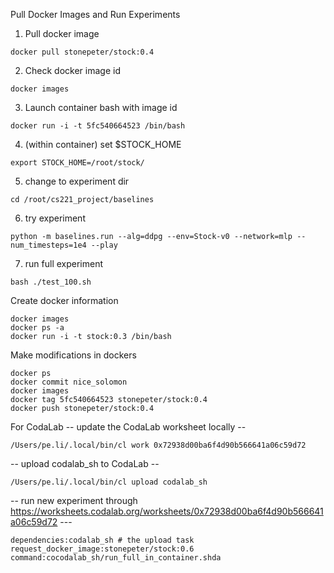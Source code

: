 
Pull Docker Images and Run Experiments
1. Pull docker image
```
docker pull stonepeter/stock:0.4
```
2. Check docker image id
```
docker images
```
3. Launch container bash with image id
```
docker run -i -t 5fc540664523 /bin/bash
```
4. (within container) set $STOCK_HOME
```
export STOCK_HOME=/root/stock/
```
5. change to experiment dir
```
cd /root/cs221_project/baselines
```
6. try experiment
```
python -m baselines.run --alg=ddpg --env=Stock-v0 --network=mlp --num_timesteps=1e4 --play
```
7. run full experiment
```
bash ./test_100.sh
```

Create docker information
```
docker images
docker ps -a
docker run -i -t stock:0.3 /bin/bash
```
Make modifications in dockers
```
docker ps
docker commit nice_solomon
docker images
docker tag 5fc540664523 stonepeter/stock:0.4
docker push stonepeter/stock:0.4
```

For CodaLab
-- update the CodaLab worksheet locally --
```
/Users/pe.li/.local/bin/cl work 0x72938d00ba6f4d90b566641a06c59d72
```
-- upload codalab_sh to CodaLab --
```
/Users/pe.li/.local/bin/cl upload codalab_sh
```
-- run new experiment through https://worksheets.codalab.org/worksheets/0x72938d00ba6f4d90b566641a06c59d72 ---
```
dependencies:codalab_sh # the upload task
request_docker_image:stonepeter/stock:0.6
command:cocodalab_sh/run_full_in_container.shda
```